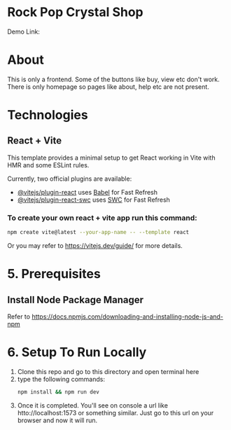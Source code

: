 # Rock Pop Crystal Shop
Demo Link: 

# About
This is only a frontend. Some of the buttons like buy, view etc don't work. There is only homepage so pages like about, help etc are not present.

# Technologies

## React + Vite

This template provides a minimal setup to get React working in Vite with HMR and some ESLint rules.

Currently, two official plugins are available:

- [@vitejs/plugin-react](https://github.com/vitejs/vite-plugin-react/blob/main/packages/plugin-react/README.md) uses [Babel](https://babeljs.io/) for Fast Refresh
- [@vitejs/plugin-react-swc](https://github.com/vitejs/vite-plugin-react-swc) uses [SWC](https://swc.rs/) for Fast Refresh

### To create your own react + vite app run this command:
```bash
npm create vite@latest --your-app-name -- --template react
```
Or you may refer to https://vitejs.dev/guide/   for more details.

# 5. Prerequisites
## Install Node Package Manager
Refer to https://docs.npmjs.com/downloading-and-installing-node-js-and-npm

# 6. Setup To Run Locally
1. Clone this repo and go to this directory and open terminal here
2. type the following commands:
   ```bash
   npm install && npm run dev
   ```
3. Once it is completed. You'll see on console a url like htto://localhost:1573 or something similar. Just go to this url on your browser and now it will run.
